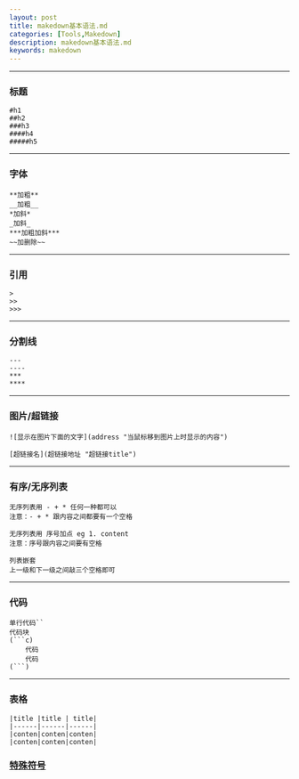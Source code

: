 ```yaml
---
layout: post
title: makedown基本语法.md
categories: [Tools,Makedown]
description: makedown基本语法.md
keywords: makedown
---
```


---
### 标题
```
#h1
##h2
###h3
####h4
#####h5
```

---
### 字体
```
**加粗**
__加粗__
*加斜*
_加斜_
***加粗加斜***
~~加删除~~
```

---
### 引用
```
>
>>
>>>
```

---
### 分割线
```
---
----
***
****
```

---
### 图片/超链接
```
![显示在图片下面的文字](address "当鼠标移到图片上时显示的内容")

[超链接名](超链接地址 "超链接title")
```

---
### 有序/无序列表
```
无序列表用 - + * 任何一种都可以
注意：- + * 跟内容之间都要有一个空格

无序列表用 序号加点 eg 1. content
注意：序号跟内容之间要有空格

列表嵌套
上一级和下一级之间敲三个空格即可
```

---
### 代码
```
单行代码``
代码块
(```c)
	代码
	代码
(```)
```

---
### 表格
```
|title |title | title|
|------|------|------|
|conten|conten|conten|
|conten|conten|conten|
```

### [特殊符号](https://blog.csdn.net/u012569975/article/details/82557500)
